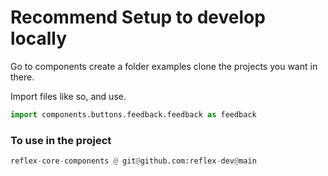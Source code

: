 # Recommend Setup to develop locally

Go to components create a folder examples clone the projects you want in there. 

Import files like so, and use.

```python 
import components.buttons.feedback.feedback as feedback
```

### To use in the project 

```python 
reflex-core-components @ git@github.com:reflex-dev@main
```


